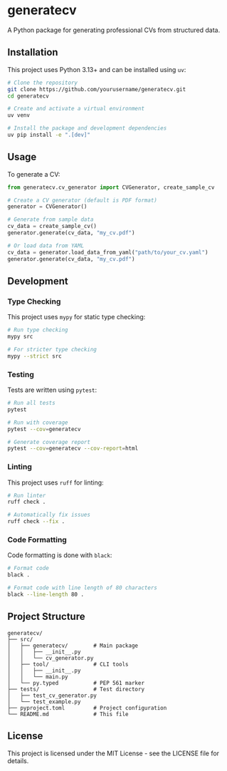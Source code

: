 # generatecv

A Python package for generating professional CVs from structured data.

## Installation

This project uses Python 3.13+ and can be installed using `uv`:

```bash
# Clone the repository
git clone https://github.com/yourusername/generatecv.git
cd generatecv

# Create and activate a virtual environment
uv venv

# Install the package and development dependencies
uv pip install -e ".[dev]"
```

## Usage

To generate a CV:

```python
from generatecv.cv_generator import CVGenerator, create_sample_cv

# Create a CV generator (default is PDF format)
generator = CVGenerator()

# Generate from sample data
cv_data = create_sample_cv()
generator.generate(cv_data, "my_cv.pdf")

# Or load data from YAML
cv_data = generator.load_data_from_yaml("path/to/your_cv.yaml")
generator.generate(cv_data, "my_cv.pdf")
```

## Development

### Type Checking

This project uses `mypy` for static type checking:

```bash
# Run type checking
mypy src

# For stricter type checking
mypy --strict src
```

### Testing

Tests are written using `pytest`:

```bash
# Run all tests
pytest

# Run with coverage
pytest --cov=generatecv

# Generate coverage report
pytest --cov=generatecv --cov-report=html
```

### Linting

This project uses `ruff` for linting:

```bash
# Run linter
ruff check .

# Automatically fix issues
ruff check --fix .
```

### Code Formatting

Code formatting is done with `black`:

```bash
# Format code
black .

# Format code with line length of 80 characters
black --line-length 80 .
```

## Project Structure

```
generatecv/
├── src/
│   ├── generatecv/        # Main package
│   │   ├── __init__.py
│   │   └── cv_generator.py
│   ├── tool/              # CLI tools
│   │   ├── __init__.py
│   │   └── main.py
│   └── py.typed           # PEP 561 marker
├── tests/                 # Test directory
│   ├── test_cv_generator.py
│   └── test_example.py
├── pyproject.toml         # Project configuration
└── README.md              # This file
```

## License

This project is licensed under the MIT License - see the LICENSE file for details.
